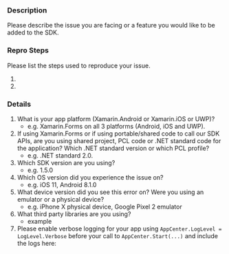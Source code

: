 <!--
    Thanks for your interest in using the App Center SDK for .NET platforms.
    If your issue is not related to using our .NET SDK but rather about the product experience like the portal or CI,
    please create a ticket using the blue chat button on any page of the https://appcenter.ms portal instead.
-->

### **Description**

Please describe the issue you are facing or a feature you would like to be added to the SDK.

### **Repro Steps**

Please list the steps used to reproduce your issue.

1.
2.

### **Details**

1. What is your app platform (Xamarin.Android or Xamarin.iOS or UWP)?
    - e.g. Xamarin.Forms on all 3 platforms (Android, iOS and UWP).
2. If using Xamarin.Forms or if using portable/shared code to call our SDK APIs, are you using shared project, PCL code or .NET standard code for the application? Which .NET standard version or which PCL profile?
    - e.g. .NET standard 2.0.
2. Which SDK version are you using?
    - e.g. 1.5.0
4. Which OS version did you experience the issue on?
    - e.g. iOS 11, Android 8.1.0
5. What device version did you see this error on?  Were you using an emulator or a physical device?
    - e.g. iPhone X physical device, Google Pixel 2 emulator
6. What third party libraries are you using? <!-- For .NET, you can find these in your .csproj, package.json, or package.config files -->
    - example
7. Please enable verbose logging for your app using `AppCenter.LogLevel = LogLevel.Verbose` before your call to `AppCenter.Start(...)` and include the logs here:
